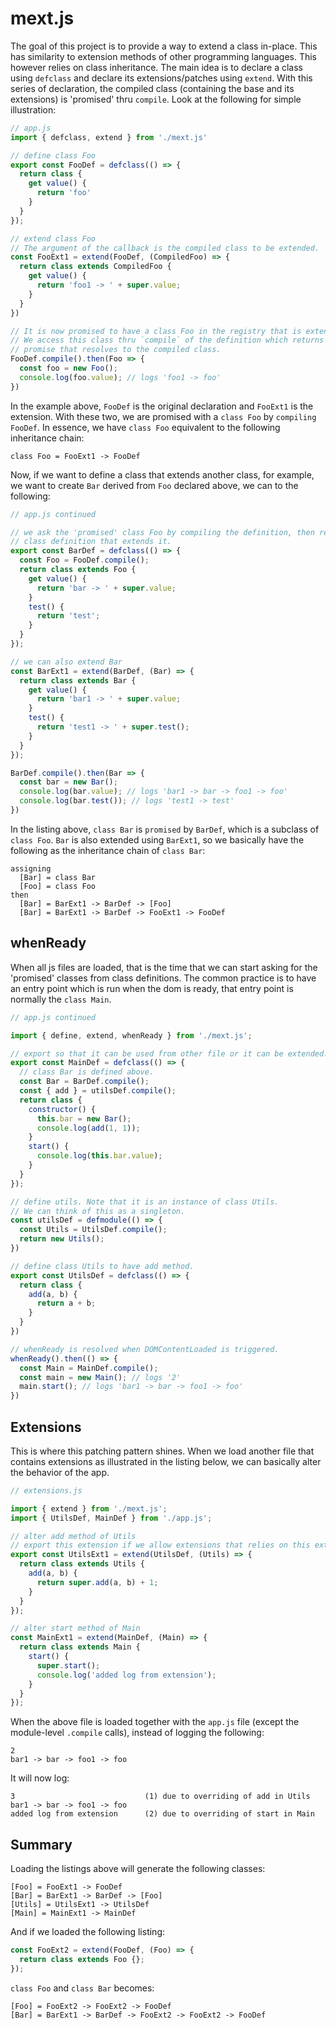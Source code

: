 # mext.js

The goal of this project is to provide a way to extend a class in-place. This
has similarity to extension methods of other programming languages. This however
relies on class inheritance. The main idea is to declare a class using
`defclass` and declare its extensions/patches using `extend`. With this series
of declaration, the compiled class (containing the base and its extensions) is
'promised' thru `compile`. Look at the following for simple illustration:

```js
// app.js
import { defclass, extend } from './mext.js'

// define class Foo
export const FooDef = defclass(() => {
  return class {
    get value() {
      return 'foo'
    }
  }
});

// extend class Foo
// The argument of the callback is the compiled class to be extended.
const FooExt1 = extend(FooDef, (CompiledFoo) => {
  return class extends CompiledFoo {
    get value() {
      return 'foo1 -> ' + super.value;
    }
  }
})

// It is now promised to have a class Foo in the registry that is extended.
// We access this class thru `compile` of the definition which returns a
// promise that resolves to the compiled class.
FooDef.compile().then(Foo => {
  const foo = new Foo();
  console.log(foo.value); // logs 'foo1 -> foo'
})
```

In the example above, `FooDef` is the original declaration and `FooExt1` is the
extension. With these two, we are promised with a `class Foo` by `compiling`
`FooDef`. In essence, we have `class Foo` equivalent to the following
inheritance chain:

```
class Foo = FooExt1 -> FooDef
```

Now, if we want to define a class that extends another class, for example, we
want to create `Bar` derived from `Foo` declared above, we can to the following:

```js
// app.js continued

// we ask the 'promised' class Foo by compiling the definition, then return a
// class definition that extends it.
export const BarDef = defclass(() => {
  const Foo = FooDef.compile();
  return class extends Foo {
    get value() {
      return 'bar -> ' + super.value;
    }
    test() {
      return 'test';
    }
  }
});

// we can also extend Bar
const BarExt1 = extend(BarDef, (Bar) => {
  return class extends Bar {
    get value() {
      return 'bar1 -> ' + super.value;
    }
    test() {
      return 'test1 -> ' + super.test();
    }
  }
});

BarDef.compile().then(Bar => {
  const bar = new Bar();
  console.log(bar.value); // logs 'bar1 -> bar -> foo1 -> foo'
  console.log(bar.test()); // logs 'test1 -> test'
})
```

In the listing above, `class Bar` is `promised` by `BarDef`, which is a subclass
of `class Foo`. `Bar` is also extended using `BarExt1`, so we basically have the
following as the inheritance chain of `class Bar`:

```
assigning
  [Bar] = class Bar
  [Foo] = class Foo
then
  [Bar] = BarExt1 -> BarDef -> [Foo]
  [Bar] = BarExt1 -> BarDef -> FooExt1 -> FooDef
```

## whenReady

When all js files are loaded, that is the time that we can start asking for the
'promised' classes from class definitions. The common practice is to have an
entry point which is run when the dom is ready, that entry point is normally the
`class Main`.

```js
// app.js continued

import { define, extend, whenReady } from './mext.js';

// export so that it can be used from other file or it can be extended.
export const MainDef = defclass(() => {
  // class Bar is defined above.
  const Bar = BarDef.compile();
  const { add } = utilsDef.compile();
  return class {
    constructor() {
      this.bar = new Bar();
      console.log(add(1, 1));
    }
    start() {
      console.log(this.bar.value);
    }
  }
});

// define utils. Note that it is an instance of class Utils.
// We can think of this as a singleton.
const utilsDef = defmodule(() => {
  const Utils = UtilsDef.compile();
  return new Utils();
})

// define class Utils to have add method.
export const UtilsDef = defclass(() => {
  return class {
    add(a, b) {
      return a + b;
    }
  }
})

// whenReady is resolved when DOMContentLoaded is triggered.
whenReady().then(() => {
  const Main = MainDef.compile();
  const main = new Main(); // logs '2'
  main.start(); // logs 'bar1 -> bar -> foo1 -> foo'
})
```

## Extensions

This is where this patching pattern shines. When we load another file that
contains extensions as illustrated in the listing below, we can basically alter
the behavior of the app.

```js
// extensions.js

import { extend } from './mext.js';
import { UtilsDef, MainDef } from './app.js';

// alter add method of Utils
// export this extension if we allow extensions that relies on this extension
export const UtilsExt1 = extend(UtilsDef, (Utils) => {
  return class extends Utils {
    add(a, b) {
      return super.add(a, b) + 1;
    }
  }
});

// alter start method of Main
const MainExt1 = extend(MainDef, (Main) => {
  return class extends Main {
    start() {
      super.start();
      console.log('added log from extension');
    }
  }
});
```

When the above file is loaded together with the `app.js` file (except the
module-level `.compile` calls), instead of logging the following:

```
2
bar1 -> bar -> foo1 -> foo
```
It will now log:
```
3                             (1) due to overriding of add in Utils
bar1 -> bar -> foo1 -> foo
added log from extension      (2) due to overriding of start in Main
```

## Summary

Loading the listings above will generate the following classes:

```
[Foo] = FooExt1 -> FooDef
[Bar] = BarExt1 -> BarDef -> [Foo]
[Utils] = UtilsExt1 -> UtilsDef
[Main] = MainExt1 -> MainDef
```

And if we loaded the following listing:

```js
const FooExt2 = extend(FooDef, (Foo) => {
  return class extends Foo {};
});
```
`class Foo` and `class Bar` becomes:

```
[Foo] = FooExt2 -> FooExt2 -> FooDef
[Bar] = BarExt1 -> BarDef -> FooExt2 -> FooExt2 -> FooDef
```
